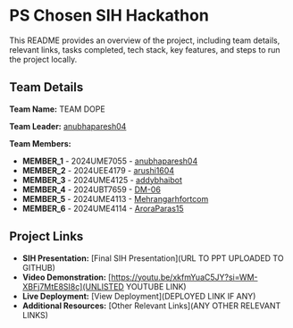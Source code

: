 # PS Chosen SIH Hackathon

This README provides an overview of the project, including team details, relevant links, tasks completed, tech stack, key features, and steps to run the project locally.

## Team Details

**Team Name:** TEAM DOPE

**Team Leader:** [anubhaparesh04](https://github.com/anubhaparesh04)

**Team Members:**

- **MEMBER_1** - 2024UME7055 - [anubhaparesh04](https://github.com/anubhaparesh04)
- **MEMBER_2** - 2024UEE4179 - [arushi1604](https://github.com/arushi1604)
- **MEMBER_3** - 2024UME4125 - [addybhaibot](https://github.com/addybhaibot)
- **MEMBER_4** - 2024UBT7659 - [DM-06](https://github.com/DM-06)
- **MEMBER_5** - 2024UME4113 - [Mehrangarhfortcom](https://github.com/mehrangarhfortcom)
- **MEMBER_6** - 2024UME4114 - [AroraParas15](https://github.com/AroraParas15)

## Project Links

- **SIH Presentation:** [Final SIH Presentation](URL TO PPT UPLOADED TO GITHUB)
- **Video Demonstration:** [https://youtu.be/xkfmYuaC5JY?si=WM-XBFj7MtE8SI8c](UNLISTED YOUTUBE LINK)
- **Live Deployment:** [View Deployment](DEPLOYED LINK IF ANY)
- **Additional Resources:** [Other Relevant Links](ANY OTHER RELEVANT LINKS)
